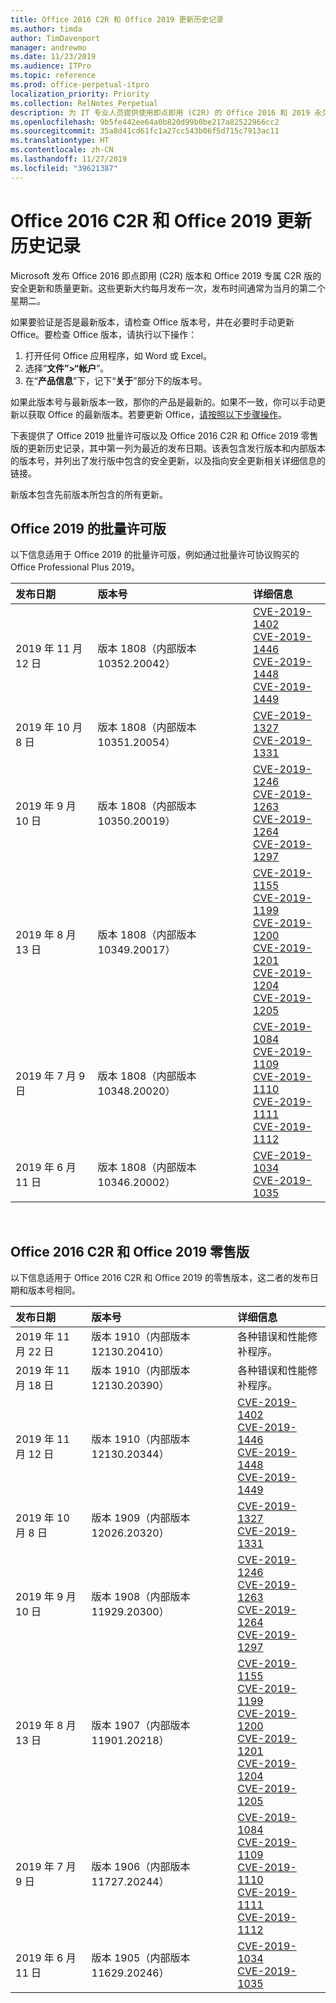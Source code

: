 ```yaml
---
title: Office 2016 C2R 和 Office 2019 更新历史记录
ms.author: timda
author: TimDavenport
manager: andrewmo
ms.date: 11/23/2019
ms.audience: ITPro
ms.topic: reference
ms.prod: office-perpetual-itpro
localization_priority: Priority
ms.collection: RelNotes_Perpetual
description: 为 IT 专业人员提供使用即点即用 (C2R) 的 Office 2016 和 2019 永久版本的更新历史记录
ms.openlocfilehash: 9b5fe442ee64a0b820d99b0be217a82522966cc2
ms.sourcegitcommit: 35a8d41cd61fc1a27cc543b06f5d715c7913ac11
ms.translationtype: HT
ms.contentlocale: zh-CN
ms.lasthandoff: 11/27/2019
ms.locfileid: "39621387"
---
```

# <a name="update-history-for-office-2016-c2r-and-office-2019"></a>Office 2016 C2R 和 Office 2019 更新历史记录

Microsoft 发布 Office 2016 即点即用 (C2R) 版本和 Office 2019 专属 C2R 版的安全更新和质量更新。这些更新大约每月发布一次，发布时间通常为当月的第二个星期二。

如果要验证是否是最新版本，请检查 Office 版本号，并在必要时手动更新 Office。要检查 Office 版本，请执行以下操作：

  1.    打开任何 Office 应用程序，如 Word 或 Excel。
  2.    选择“**文件”>“帐户**”。
  3.    在“**产品信息**”下，记下“**关于**”部分下的版本号。

如果此版本号与最新版本一致，那你的产品是最新的。如果不一致，你可以手动更新以获取 Office 的最新版本。若要更新 Office，[请按照以下步骤操作](https://support.office.com/article/2ab296f3-7f03-43a2-8e50-46de917611c5)。


下表提供了 Office 2019 批量许可版以及 Office 2016 C2R 和 Office 2019 零售版的更新历史记录，其中第一列为最近的发布日期。该表包含发行版本和内部版本的版本号，并列出了发行版中包含的安全更新，以及指向安全更新相关详细信息的链接。

新版本包含先前版本所包含的所有更新。

## <a name="volume-licensed-versions-of-office-2019"></a>Office 2019 的批量许可版
以下信息适用于 Office 2019 的批量许可版，例如通过批量许可协议购买的 Office Professional Plus 2019。

|**发布日期**|**版本号**|**详细信息**|
|:-----|:-----|:-----|
|2019 年 11 月 12 日   |版本 1808（内部版本 10352.20042）  |[CVE-2019-1402](https://portal.msrc.microsoft.com/zh-CN/security-guidance/advisory/CVE-2019-1402) <br/> [CVE-2019-1446](https://portal.msrc.microsoft.com/zh-CN/security-guidance/advisory/CVE-2019-1446) <br/> [CVE-2019-1448](https://portal.msrc.microsoft.com/zh-CN/security-guidance/advisory/CVE-2019-1448) <br/> [CVE-2019-1449](https://portal.msrc.microsoft.com/zh-CN/security-guidance/advisory/CVE-2019-1449) <br/>  |
|2019 年 10 月 8 日   |版本 1808（内部版本 10351.20054）  |[CVE-2019-1327](https://portal.msrc.microsoft.com/zh-CN/security-guidance/advisory/CVE-2019-1327) <br/> [CVE-2019-1331](https://portal.msrc.microsoft.com/zh-CN/security-guidance/advisory/CVE-2019-1331) <br/> |
|2019 年 9 月 10 日   |版本 1808（内部版本 10350.20019）  |[CVE-2019-1246](https://portal.msrc.microsoft.com/zh-CN/security-guidance/advisory/CVE-2019-1246) <br/> [CVE-2019-1263](https://portal.msrc.microsoft.com/zh-CN/security-guidance/advisory/CVE-2019-1263) <br/> [CVE-2019-1264](https://portal.msrc.microsoft.com/zh-CN/security-guidance/advisory/CVE-2019-1264) <br/> [CVE-2019-1297](https://portal.msrc.microsoft.com/zh-CN/security-guidance/advisory/CVE-2019-1297) <br/>  |
|2019 年 8 月 13 日   |版本 1808（内部版本 10349.20017）  |[CVE-2019-1155](https://portal.msrc.microsoft.com/zh-CN/security-guidance/advisory/CVE-2019-1155) <br/> [CVE-2019-1199](https://portal.msrc.microsoft.com/zh-CN/security-guidance/advisory/CVE-2019-1199) <br/> [CVE-2019-1200](https://portal.msrc.microsoft.com/zh-CN/security-guidance/advisory/CVE-2019-1200) <br/> [CVE-2019-1201](https://portal.msrc.microsoft.com/zh-CN/security-guidance/advisory/CVE-2019-1201) <br/> [CVE-2019-1204](https://portal.msrc.microsoft.com/zh-CN/security-guidance/advisory/CVE-2019-1204) <br/> [CVE-2019-1205](https://portal.msrc.microsoft.com/zh-CN/security-guidance/advisory/CVE-2019-1205) <br/>  |
|2019 年 7 月 9 日   |版本 1808（内部版本 10348.20020）  |[CVE-2019-1084](https://portal.msrc.microsoft.com/zh-CN/security-guidance/advisory/CVE-2019-1084) <br/> [CVE-2019-1109](https://portal.msrc.microsoft.com/zh-CN/security-guidance/advisory/CVE-2019-1109) <br/> [CVE-2019-1110](https://portal.msrc.microsoft.com/zh-CN/security-guidance/advisory/CVE-2019-1110) <br/> [CVE-2019-1111](https://portal.msrc.microsoft.com/zh-CN/security-guidance/advisory/CVE-2019-1111) <br/> [CVE-2019-1112](https://portal.msrc.microsoft.com/zh-CN/security-guidance/advisory/CVE-2019-1112) <br/>|
|2019 年 6 月 11 日   |版本 1808（内部版本 10346.20002）  |[CVE-2019-1034](https://portal.msrc.microsoft.com/zh-CN/security-guidance/advisory/CVE-2019-1034) <br/> [CVE-2019-1035](https://portal.msrc.microsoft.com/zh-CN/security-guidance/advisory/CVE-2019-1035) <br/> |





<br/>

## <a name="retail-versions-of-office-2016-c2r-and-office-2019"></a>Office 2016 C2R 和 Office 2019 零售版
以下信息适用于 Office 2016 C2R 和 Office 2019 的零售版本，这二者的发布日期和版本号相同。

|**发布日期**|**版本号**|**详细信息**|
|:-----|:-----|:-----|
|2019 年 11 月 22 日   |版本 1910（内部版本 12130.20410）  |各种错误和性能修补程序。<br/>  |
|2019 年 11 月 18 日   |版本 1910（内部版本 12130.20390）  |各种错误和性能修补程序。<br/>  |
|2019 年 11 月 12 日   |版本 1910（内部版本 12130.20344）  |[CVE-2019-1402](https://portal.msrc.microsoft.com/zh-CN/security-guidance/advisory/CVE-2019-1402) <br/> [CVE-2019-1446](https://portal.msrc.microsoft.com/zh-CN/security-guidance/advisory/CVE-2019-1446) <br/> [CVE-2019-1448](https://portal.msrc.microsoft.com/zh-CN/security-guidance/advisory/CVE-2019-1448) <br/> [CVE-2019-1449](https://portal.msrc.microsoft.com/zh-CN/security-guidance/advisory/CVE-2019-1449) <br/>  |
|2019 年 10 月 8 日   |版本 1909（内部版本 12026.20320）  |[CVE-2019-1327](https://portal.msrc.microsoft.com/zh-CN/security-guidance/advisory/CVE-2019-1327) <br/> [CVE-2019-1331](https://portal.msrc.microsoft.com/zh-CN/security-guidance/advisory/CVE-2019-1331) <br/> |
|2019 年 9 月 10 日   |版本 1908（内部版本 11929.20300）  |[CVE-2019-1246](https://portal.msrc.microsoft.com/zh-CN/security-guidance/advisory/CVE-2019-1246) <br/> [CVE-2019-1263](https://portal.msrc.microsoft.com/zh-CN/security-guidance/advisory/CVE-2019-1263) <br/> [CVE-2019-1264](https://portal.msrc.microsoft.com/zh-CN/security-guidance/advisory/CVE-2019-1264) <br/> [CVE-2019-1297](https://portal.msrc.microsoft.com/zh-CN/security-guidance/advisory/CVE-2019-1297) <br/>  |
|2019 年 8 月 13 日   |版本 1907（内部版本 11901.20218）  |[CVE-2019-1155](https://portal.msrc.microsoft.com/zh-CN/security-guidance/advisory/CVE-2019-1155) <br/> [CVE-2019-1199](https://portal.msrc.microsoft.com/zh-CN/security-guidance/advisory/CVE-2019-1199) <br/> [CVE-2019-1200](https://portal.msrc.microsoft.com/zh-CN/security-guidance/advisory/CVE-2019-1200) <br/> [CVE-2019-1201](https://portal.msrc.microsoft.com/zh-CN/security-guidance/advisory/CVE-2019-1201) <br/> [CVE-2019-1204](https://portal.msrc.microsoft.com/zh-CN/security-guidance/advisory/CVE-2019-1204) <br/> [CVE-2019-1205](https://portal.msrc.microsoft.com/zh-CN/security-guidance/advisory/CVE-2019-1205) <br/>  |
|2019 年 7 月 9 日   |版本 1906（内部版本 11727.20244）  |[CVE-2019-1084](https://portal.msrc.microsoft.com/zh-CN/security-guidance/advisory/CVE-2019-1084) <br/> [CVE-2019-1109](https://portal.msrc.microsoft.com/zh-CN/security-guidance/advisory/CVE-2019-1109) <br/> [CVE-2019-1110](https://portal.msrc.microsoft.com/zh-CN/security-guidance/advisory/CVE-2019-1110) <br/> [CVE-2019-1111](https://portal.msrc.microsoft.com/zh-CN/security-guidance/advisory/CVE-2019-1111) <br/> [CVE-2019-1112](https://portal.msrc.microsoft.com/zh-CN/security-guidance/advisory/CVE-2019-1112) <br/>|
|2019 年 6 月 11 日   |版本 1905（内部版本 11629.20246）  |[CVE-2019-1034](https://portal.msrc.microsoft.com/zh-CN/security-guidance/advisory/CVE-2019-1034) <br/> [CVE-2019-1035](https://portal.msrc.microsoft.com/zh-CN/security-guidance/advisory/CVE-2019-1035) <br/> |





